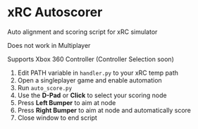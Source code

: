 # xRC Autoscorer
Auto alignment and scoring script for xRC simulator

Does not work in Multiplayer

Supports Xbox 360 Controller (Controller Selection soon)

1. Edit PATH variable in `handler.py` to your xRC temp path
2. Open a singleplayer game and enable automation
3. Run `auto_score.py`
4. Use the **D-Pad** or **Click** to select your scoring node
5. Press **Left Bumper** to aim at node
6. Press **Right Bumper** to aim at node and automatically score
7. Close window to end script
